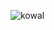 ![kowal](https://user-images.githubusercontent.com/94708398/174440378-59298b1c-d601-48f7-a0a7-1ca8ab9a0f5f.png)



<!--
**farout33/farout33** is a ✨ _special_ ✨ repository because its `README.md` (this file) appears on your GitHub profile.

Here are some ideas to get you started:

- 🔭 I’m currently working on ...
- 🌱 I’m currently learning ...
- 👯 I’m looking to collaborate on ...
- 🤔 I’m looking for help with ...
- 💬 Ask me about ...
- 📫 How to reach me: ...
- 😄 Pronouns: ...
- ⚡ Fun fact: ...
-->

